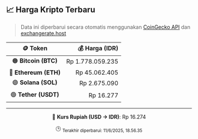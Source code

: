

<!-- HARGA_KRIPTO -->
## 📈 Harga Kripto Terbaru

> Data ini diperbarui secara otomatis menggunakan [CoinGecko API](https://www.coingecko.com/) dan [exchangerate.host](https://exchangerate.host/)

<div align="center">

| 🪙 Token | 💰 Harga (IDR) |
|:------:|---------------:|
| 🟠 **Bitcoin (BTC)**   | Rp 1.778.059.235 |
| 🔵 **Ethereum (ETH)**  | Rp 45.062.405 |
| 🟣 **Solana (SOL)**    | Rp 2.675.090 |
| 🟢 **Tether (USDT)**   | Rp 16.277 |

---

💱 **Kurs Rupiah (USD → IDR)**: Rp 16.274

🕒 <sub>Terakhir diperbarui: 11/6/2025, 18.56.35</sub>

</div>
<!-- /HARGA_KRIPTO -->